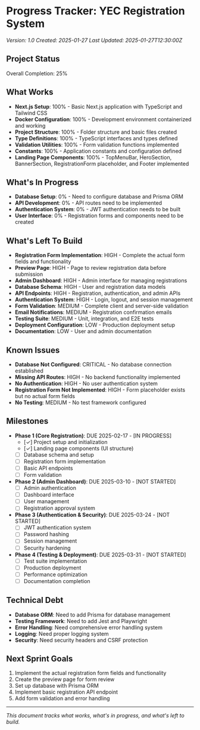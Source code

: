 # Progress Tracker: YEC Registration System
*Version: 1.0*
*Created: 2025-01-27*
*Last Updated: 2025-01-27T12:30:00Z*

## Project Status
Overall Completion: 25%

## What Works
- **Next.js Setup**: 100% - Basic Next.js application with TypeScript and Tailwind CSS
- **Docker Configuration**: 100% - Development environment containerized and working
- **Project Structure**: 100% - Folder structure and basic files created
- **Type Definitions**: 100% - TypeScript interfaces and types defined
- **Validation Utilities**: 100% - Form validation functions implemented
- **Constants**: 100% - Application constants and configuration defined
- **Landing Page Components**: 100% - TopMenuBar, HeroSection, BannerSection, RegistrationForm placeholder, and Footer implemented

## What's In Progress
- **Database Setup**: 0% - Need to configure database and Prisma ORM
- **API Development**: 0% - API routes need to be implemented
- **Authentication System**: 0% - JWT authentication needs to be built
- **User Interface**: 0% - Registration forms and components need to be created

## What's Left To Build
- **Registration Form Implementation**: HIGH - Complete the actual form fields and functionality
- **Preview Page**: HIGH - Page to review registration data before submission
- **Admin Dashboard**: HIGH - Admin interface for managing registrations
- **Database Schema**: HIGH - User and registration data models
- **API Endpoints**: HIGH - Registration, authentication, and admin APIs
- **Authentication System**: HIGH - Login, logout, and session management
- **Form Validation**: MEDIUM - Complete client and server-side validation
- **Email Notifications**: MEDIUM - Registration confirmation emails
- **Testing Suite**: MEDIUM - Unit, integration, and E2E tests
- **Deployment Configuration**: LOW - Production deployment setup
- **Documentation**: LOW - User and admin documentation

## Known Issues
- **Database Not Configured**: CRITICAL - No database connection established
- **Missing API Routes**: HIGH - No backend functionality implemented
- **No Authentication**: HIGH - No user authentication system
- **Registration Form Not Implemented**: HIGH - Form placeholder exists but no actual form fields
- **No Testing**: MEDIUM - No test framework configured

## Milestones
- **Phase 1 (Core Registration)**: DUE 2025-02-17 - [IN PROGRESS]
  - [✓] Project setup and initialization
  - [✓] Landing page components (UI structure)
  - [ ] Database schema and setup
  - [ ] Registration form implementation
  - [ ] Basic API endpoints
  - [ ] Form validation

- **Phase 2 (Admin Dashboard)**: DUE 2025-03-10 - [NOT STARTED]
  - [ ] Admin authentication
  - [ ] Dashboard interface
  - [ ] User management
  - [ ] Registration approval system

- **Phase 3 (Authentication & Security)**: DUE 2025-03-24 - [NOT STARTED]
  - [ ] JWT authentication system
  - [ ] Password hashing
  - [ ] Session management
  - [ ] Security hardening

- **Phase 4 (Testing & Deployment)**: DUE 2025-03-31 - [NOT STARTED]
  - [ ] Test suite implementation
  - [ ] Production deployment
  - [ ] Performance optimization
  - [ ] Documentation completion

## Technical Debt
- **Database ORM**: Need to add Prisma for database management
- **Testing Framework**: Need to add Jest and Playwright
- **Error Handling**: Need comprehensive error handling system
- **Logging**: Need proper logging system
- **Security**: Need security headers and CSRF protection

## Next Sprint Goals
1. Implement the actual registration form fields and functionality
2. Create the preview page for form review
3. Set up database with Prisma ORM
4. Implement basic registration API endpoint
5. Add form validation and error handling

---

*This document tracks what works, what's in progress, and what's left to build.* 